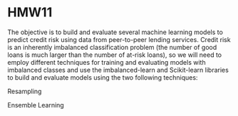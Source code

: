 # HMW11

The objective is to build and evaluate several machine learning models to predict credit risk using data from peer-to-peer lending services. Credit risk is an inherently imbalanced classification problem (the number of good loans is much larger than the number of at-risk loans), so we will need to employ different techniques for training and evaluating models with imbalanced classes and use the imbalanced-learn and Scikit-learn libraries to build and evaluate models using the two following techniques:

Resampling

Ensemble Learning
